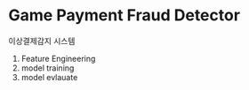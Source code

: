 # Game Payment Fraud Detector  
이상결제감지 시스템

1. Feature Engineering
2. model training
3. model evlauate
